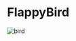 # FlappyBird
![bird](https://github.com/user-attachments/assets/52047c5a-7832-4f1f-b0b2-40d0f7fa4a54)
